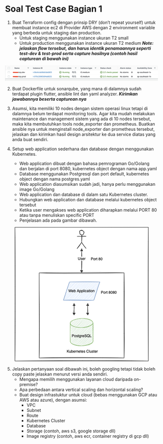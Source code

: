 # Soal Test Case Bagian 1

1. Buat Terraform config dengan prinsip DRY (don’t repeat yourself) untuk membuat instance ec2 di Provider AWS dengan 2 environment variable yang berbeda untuk staging dan production.
   - Untuk staging menggunakan instance ukuran T2 small
   - Untuk production menggunakan instance ukuran T2 medium
***Note: jelaskan flow tersebut, dan harus identik penamaannya seperti test-dev & test-prod serta capture hasilnya (contoh hasil capturean di bawah ini)***

![Contoh-Hasil-Terraform-DRY](Assets-part-1/hasil-terraform-dry.png)

2. Buat Dockerfile untuk sonarqube, yang mana di dalamnya sudah terdapat plugin flutter, ansible lint dan yaml analyzer.
***Kirimkan jawabannya beserta capturean nya***

3. Asumsi, kita memiliki 10 nodes dengan sistem operasi linux tetapi di dalamnya belum terdapat monitoring tools. Agar kita mudah melakukan maintenance dan management sistem yang ada di 10 nodes tersebut, maka kita membutuhkan tools node_exporter dan prometheus. Buatkan ansible nya untuk menginstall node_exporter dan prometheus tersebut, jelaskan dan kirimkan hasil design arsitektur ke dua service diatas yang anda buat sendiri.

4. Setup web application sederhana dan database dengan menggunakan Kubernetes.
    - Web application dibuat dengan bahasa pemrograman Go/Golang dan berjalan di port 8080, kubernetes object dengan nama app.yaml
    - Database menggunakan Postgresql dan port default, kubernetes object dengan nama postgres.yaml
    - Web application diasumsikan sudah jadi, hanya perlu menggunakan image Go/Golang
    - Web application dan database di dalam satu Kubernetes cluster.
    - Hubungkan web application dan database melalui kubernetes object tersebut
    - Ketika user mengakses web application diharapkan melalui PORT 80 atau tanpa menuliskan specific PORT
    - Penjelasan ada pada gambar dibawah.

<p align="center"><img width="auto" height="auto" src="Assets-part-1/Test-case-part-1-k8s.png"></p>

5. Jelaskan pertanyaan soal dibawah ini, boleh googling tetapi tidak boleh copy paste jelaskan menurut versi anda sendiri.
   - Mengapa memilih menggunakan layanan cloud daripada on-premise?
   - Apa perbedaan antara vertical scaling dan horizontal scaling?
   - Buat design infrastuktur untuk cloud (bebas menggunakan GCP atau AWS atau azure), dengan asumsi:
     - VPC
     - Subnet
     - Route
     - Kubernetes Cluster
     - Database
     - Storage (contoh, aws s3, google storage dll)
     - Image registry (contoh, aws ecr, container registry di gcp dll)